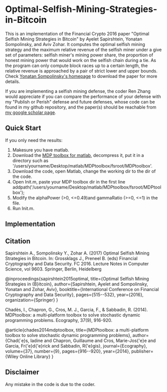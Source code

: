 # Optimal-Selfish-Mining-Strategies-in-Bitcoin
This is an implementation of the Financial Crypto 2016 paper "Optimal Selfish Mining Strategies in Bitcoin" by Ayelet Sapirshtein, Yonatan Sompolinsky, and Aviv Zohar. It computes the optimal selfish mining strategy and the maximum relative revenue of the selfish miner under a give set of parameters: selfish miner's mining power share, the proportion of honest mining power that would work on the selfish chain during a tie. As the program can only compute block races up to a certain length, the relative revenue is approached by a pair of strict lower and upper bounds. Check [Yonatan Sompolinsky's homepage](http://www.cs.huji.ac.il/~yoni_sompo/) to download the paper for more details.

If you are implementing a selfish mining defense, the coder Ren Zhang would appreciate if you can compare the performance of your defense with my "Publish or Perish" defense and future defenses, whose code can be found in my github repository, and the paper(s) should be reachable from [my google scholar page](https://scholar.google.be/citations?user=JB1uRvQAAAAJ&hl=en).

## Quick Start
If you only need the results:
1. Makesure you have matlab.
2. Download the [MDP toolbox for matlab](https://nl.mathworks.com/matlabcentral/fileexchange/25786-markov-decision-processes--mdp--toolbox), decompress it, put it in a directory such as '/users/yourname/Desktop/matlab/MDPtoolbox/fsroot/MDPtoolbox'.
3. Download the code, open Matlab, change the working dir to the dir of the code.
3. Open Init.m, paste your MDP toolbox dir in the first line addpath('/users/yourname/Desktop/matlab/MDPtoolbox/fsroot/MDPtoolbox');
4. Modify the alphaPower (>0, <=0.49)and gammaRatio (>=0, <=1) in the file.
5. Run Init.m.


## Implementation

## Citation
Sapirshtein A., Sompolinsky Y., Zohar A. (2017) Optimal Selfish Mining Strategies in Bitcoin. In: Grossklags J., Preneel B. (eds) Financial Cryptography and Data Security. FC 2016. Lecture Notes in Computer Science, vol 9603. Springer, Berlin, Heidelberg

@inproceedings{sapirshtein2015optimal,
  title={Optimal Selfish Mining Strategies in {B}itcoin},
  author={Sapirshtein, Ayelet and Sompolinsky, Yonatan and Zohar, Aviv},
  booktitle={International Conference on Financial Cryptography and Data Security},
  pages={515--532},
  year={2016},
  organization={Springer}
}

Chadès, I., Chapron, G., Cros, M. J., Garcia, F., & Sabbadin, R. (2014). MDPtoolbox: a multi‐platform toolbox to solve stochastic dynamic programming problems. Ecography, 37(9), 916-920.

@article{chades2014mdptoolbox,
  title={MDPtoolbox: a multi-platform toolbox to solve stochastic dynamic programming problems},
  author={Chad{\`e}s, Iadine and Chapron, Guillaume and Cros, Marie-Jos{\'e}e and Garcia, Fr{\'e}d{\'e}rick and Sabbadin, R{\'e}gis},
  journal={Ecography},
  volume={37},
  number={9},
  pages={916--920},
  year={2014},
  publisher={Wiley Online Library}
}

## Disclaimer
Any mistake in the code is due to the coder.
